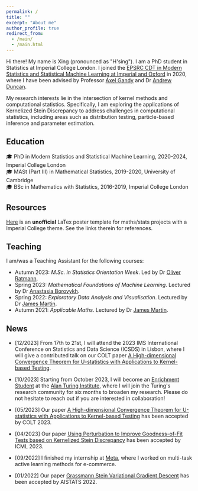 ```yaml
---
permalink: /
title: ""
excerpt: "About me"
author_profile: true
redirect_from: 
  - /main/
  - /main.html
---
```


Hi there! My name is Xing (pronounced as "H'sing"). I am a PhD student in Statistics at Imperial College London. I joined the [EPSRC CDT in Modern Statistics and Statistical Machine Learning at Imperial and Oxford](https://statml.io/) in 2020, where I have been advised by Professor [Axel Gandy](https://wwwf.imperial.ac.uk/~agandy/) and Dr [Andrew Duncan](http://wwwf.imperial.ac.uk/~aduncan/). 

My research interests lie in the intersection of kernel methods and computational statistics. Specifically, I am exploring the applications of Kernelized Stein Discrepancy to address challenges in computational statistics, including areas such as distribution testing, particle-based inference and parameter estimation.

## Education 
:mortar_board: PhD in Modern Statistics and Statistical Machine Learning, 2020-2024, <span class="grey">Imperial College London</span> \
:mortar_board: MASt (Part III) in Mathematical Statistics, 2019-2020, <span class="grey">University of Cambridge</span> \
:mortar_board: BSc in Mathematics with Statistics, 2016-2019, <span class="grey">Imperial College London</span>

## Resources
[Here](https://github.com/XingLLiu/ImperialCollegePosterTemplate) is an **unofficial** LaTex poster template for maths/stats projects with a Imperial College theme. See the links therein for references.

## Teaching
I am/was a Teaching Assistant for the following courses:
- Autumn 2023: *M.Sc. in Statistics Orientation Week*. Led by Dr [Oliver Ratmann](https://www.imperial.ac.uk/people/oliver.ratmann05).
- Spring 2023: *Mathematical Foundations of Machine Learning*. Lectured by Dr [Anastasia Borovykh](https://abrvkh.github.io/).
- Spring 2022: *Exploratory Data Analysis and Visualisation*. Lectured by Dr [James Martin](https://www.imperial.ac.uk/people/james.martin).
- Autumn 2021: *Applicable Maths*. Lectured by Dr [James Martin](https://www.imperial.ac.uk/people/james.martin).

## News
- [12/2023] From 17th to 21st, I will attend the 2023 IMS International Conference on Statistics and Data Science (ICSDS) in Lisbon, where I will give a contributed talk on our COLT paper [A High-dimensional Convergence Theorem for U-statistics with Applications to Kernel-based Testing](https://proceedings.mlr.press/v195/huang23a.html).

- [10/2023] Starting from October 2023, I will become an [Enrichment Student](https://www.turing.ac.uk/work-turing/studentships/enrichment) at the [Alan Turing Institute](https://www.turing.ac.uk/), where I will join the Turing's research community for six months to broaden my research. Please do not hesitate to reach out if you are interested in collaboration!

- [05/2023] Our paper [A High-dimensional Convergence Theorem for U-statistics with Applications to Kernel-based Testing](https://proceedings.mlr.press/v195/huang23a.html) has been accepted by COLT 2023.

- [04/2023] Our paper [Using Perturbation to Improve Goodness-of-Fit Tests based on Kernelized Stein Discrepancy](https://arxiv.org/abs/2304.14762) has been accepted by ICML 2023.

- [09/2022] I finished my internship at [Meta](https://research.facebook.com/), where I worked on multi-task active learning methods for e-commerce.

- [01/2022] Our paper [Grassmann Stein Variational Gradient Descent](https://proceedings.mlr.press/v151/liu22a.html) has been accepted by AISTATS 2022.

<!-- ## Contact
### Email
[firstname].[lastname]16 [at] imperial.ac.uk

### Address
Office 617 \
Huxley Building \
180 Queen's Gate, South Kensington \
London SW7 2AZ \
UK -->
